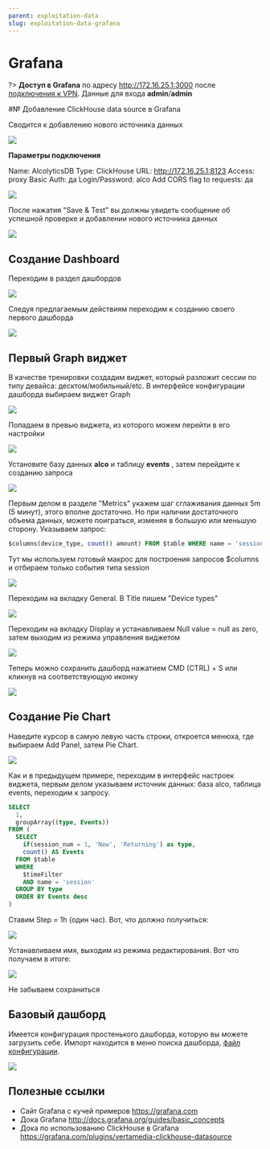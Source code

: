 ```yaml
---
parent: exploitation-data
slug: exploitation-data-grafana
---
```

# Grafana

?> **Доступ в Grafana** по адресу http://172.16.25.1:3000 после [подключения к VPN](connect-vpn). Данные для входа **admin**/**admin**


#№ Добавление ClickHouse data source в Grafana

Сводится к добавлению нового источника данных

![](/static/media/data_tools_grafana/add_data_source.png)

**Параметры подключения**

Name: AlcolyticsDB
Type: ClickHouse
URL: http://172.16.25.1:8123
Access: proxy
Basic Auth: да
Login/Password: alco
Add CORS flag to requests: да

![](/static/media/data_tools_grafana/data_source_settings.png)

После нажатия "Save & Test" вы должны увидеть сообщение об успешной проверке и добавлении нового источника данных

![](/static/media/data_tools_grafana/add_source_success.png)

## Создание Dashboard

Переходим в раздел дашбордов

![](/static/media/data_tools_grafana/dashboards.png)

Следуя предлагаемым действиям переходим к созданию своего первого дашборда

![](/static/media/data_tools_grafana/create_dashboard.png)

## Первый Graph виджет

В качестве тренировки создадим виджет, который разложит сессии по типу девайса: десктом/мобильный/etc. В интерфейсе конфигурации дашборда выбираем виджет Graph

![](/static/media/data_tools_grafana/create_graph_widget.png)

Попадаем в превью виджета, из которого можем перейти в его настройки

![](/static/media/data_tools_grafana/widget_setup.png)

Установите базу данных **alco** и таблицу **events** , затем перейдите к созданию запроса

![](/static/media/data_tools_grafana/create_request.png)

Первым делом в разделе "Metrics" укажем шаг сглаживания данных 5m (5 минут), этого вполне достаточно. Но при наличии достаточного объема данных, можете поиграться, изменяя в большую или меньшую сторону. Указываем запрос:

```sql
$columns(device_type, count() amount) FROM $table WHERE name = 'session'
```

Тут мы используем готовый макрос для построения запросов $columns и отбираем только события типа session

![](/static/media/data_tools_grafana/filter_session.png)

Переходим на вкладку General. В Title пишем "Device types"

![](/static/media/data_tools_grafana/device_types.png)

Переходим на вкладку Display и устанавливаем Null value = null as zero, затем выходим из режима управления виджетом

![](/static/media/data_tools_grafana/null_value.png)

Теперь можно сохранить дашборд нажатием CMD (CTRL) + S или кликнув на соответствующую иконку

![](/static/media/data_tools_grafana/save_dashboard.png)

## Создание Pie Chart

Наведите курсор в самую левую часть строки, откроется менюха, где выбираем Add Panel, затем Pie Chart.

![](/static/media/data_tools_grafana/add_panel.png)

Как и в предыдущем примере, переходим в интерфейс настроек виджета, первым делом указываем источник данных: база alco, таблица events, переходим к запросу.

```sql
SELECT
  1,
  groupArray((type, Events))
FROM (
  SELECT
    if(session_num = 1, 'New', 'Returning') as type,
    count() AS Events
  FROM $table
  WHERE
    $timeFilter
    AND name = 'session'
  GROUP BY type
  ORDER BY Events desc
)
```

Ставим Step = 1h (один час). Вот, что должно получиться:

![](/static/media/data_tools_grafana/set_step.png)

Устанавливаем имя, выходим из режима редактирования. Вот что получаем в итоге:

![](/static/media/data_tools_grafana/pie_chart_screenshot.png)

Не забываем сохраниться

## Базовый дашборд

Имеется конфигурация простенького дашборда, которую вы можете загрузить себе.
Импорт находится в меню поиска дашборда, [файл конфигурации](/media/grafana_base_dash.json ':ignore').


![](/static/media/data_tools_grafana/home_button.png)

## Полезные ссылки

- Сайт Grafana с кучей примеров https://grafana.com
- Дока Grafana http://docs.grafana.org/guides/basic_concepts
- Дока по использованию ClickHouse в Grafana https://grafana.com/plugins/vertamedia-clickhouse-datasource
